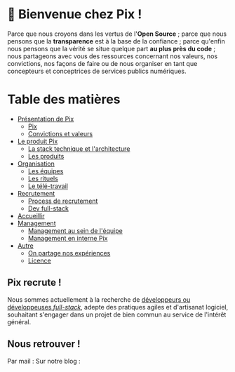# 👋 Bienvenue chez Pix !

Parce que nous croyons dans les vertus de l'**Open Source** ; parce que nous pensons que la **transparence** est à la base de la confiance ; parce qu'enfin nous pensons que la vérité se situe quelque part **au plus près du code** ; nous partageons avec vous des ressources concernant nos valeurs, nos convictions, nos façons de faire ou de nous organiser en tant que concepteurs et conceptrices de services publics numériques.


Table des matières
=================

* [Présentation de Pix](presentation)
    * [Pix](presentation/pix.md)
    * [Convictions et valeurs](presentation/convictions-et-valeurs.md)
* [Le produit Pix](produit)
    * [La stack technique et l'architecture](produit/stack.md)
    * [Les produits](produit/produits.md)
* [Organisation](organisation)
    * [Les équipes](organisation/equipes.md)
    * [Les rituels](organisation/rituels.md)
    * [Le télé-travail](organisation/teletravail.md)
* [Recrutement](recrutement)
    * [Process de recrutement](recrutement/processus-de-recrutement.md)
    * [Dev full-stack](recrutement/dev-full-stack.md)
* [Accueillir](onboarding)
* [Management](management)
    * [Management au sein de l'équipe](management/management-par-team.md)
    * [Management en interne Pix](management/management-pix.md)
* [Autre](autre)
    * [On partage nos expériences](autre/partage.md)
    * [Licence](autre/licence.md)
    

## Pix recrute !

Nous sommes actuellement à la recherche de [développeurs ou développeuses *full-stack*](recrutement), adepte des pratiques agiles et d'artisanat logiciel, souhaitant s'engager dans un projet de bien commun au service de l'intérêt général.

## Nous retrouver !

Par mail : 
Sur notre blog : 
